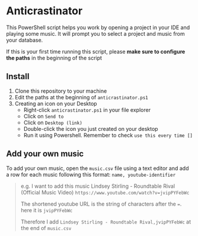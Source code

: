 # Anticrastinator

This PowerShell script helps you work by opening a project in your IDE and playing some music.
It will prompt you to select a project and music from your database.

If this is your first time running this script, please **make sure to configure the paths** in the beginning of the script

## Install

1. Clone this repository to your machine
2. Edit the paths at the beginning of `anticrastinator.ps1`
3. Creating an icon on your Desktop
    - Right-click `anticrastinator.ps1` in your file explorer
    - Click on `Send to`
    - Click on `Desktop (link)`
    - Double-click the icon you just created on your desktop
    - Run it using Powershell. Remember to check `use this every time []`
    
## Add your own music

To add your own music, open the `music.csv` file using a text editor and add a row for each music following this format: `name, youtube-identifier`

> e.g. I want to add this music
> Lindsey Stirling - Roundtable Rival (Official Music Video)
> `https://www.youtube.com/watch?v=jvipPYFebWc`
>
> The shortened youtube URL is the string of characters after the `=`. here it is `jvipPYFebWc`
> 
> Therefore I add `Lindsey Stirling - Roundtable Rival,jvipPYFebWc` at the end of `music.csv`
